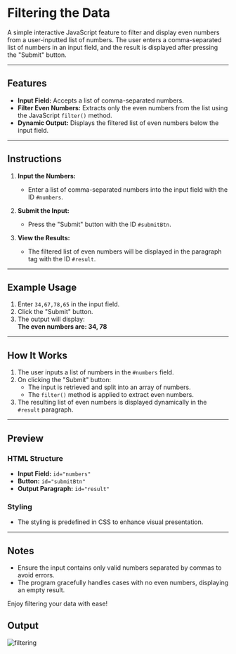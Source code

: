 # Filtering the Data

A simple interactive JavaScript feature to filter and display even numbers from a user-inputted list of numbers. The user enters a comma-separated list of numbers in an input field, and the result is displayed after pressing the "Submit" button.

---

## Features

- **Input Field:** Accepts a list of comma-separated numbers.
- **Filter Even Numbers:** Extracts only the even numbers from the list using the JavaScript `filter()` method.
- **Dynamic Output:** Displays the filtered list of even numbers below the input field.

---

## Instructions

1. **Input the Numbers:**
   - Enter a list of comma-separated numbers into the input field with the ID `#numbers`.

2. **Submit the Input:**
   - Press the "Submit" button with the ID `#submitBtn`.

3. **View the Results:**
   - The filtered list of even numbers will be displayed in the paragraph tag with the ID `#result`.

---

## Example Usage

1. Enter `34,67,78,65` in the input field.
2. Click the "Submit" button.
3. The output will display:  
   **The even numbers are: 34, 78**

---

## How It Works

1. The user inputs a list of numbers in the `#numbers` field.
2. On clicking the "Submit" button:
   - The input is retrieved and split into an array of numbers.
   - The `filter()` method is applied to extract even numbers.
3. The resulting list of even numbers is displayed dynamically in the `#result` paragraph.

---

## Preview

### HTML Structure
- **Input Field:** `id="numbers"`
- **Button:** `id="submitBtn"`
- **Output Paragraph:** `id="result"`

### Styling
- The styling is predefined in CSS to enhance visual presentation.

---

## Notes

- Ensure the input contains only valid numbers separated by commas to avoid errors.
- The program gracefully handles cases with no even numbers, displaying an empty result.

Enjoy filtering your data with ease!

## Output
![filtering](https://github.com/user-attachments/assets/55b44ae6-d016-4c56-8555-39df1cc99c45)

